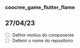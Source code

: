 ### coocree_game_flutter_flame

## 27/04/23

- [ ]  Definir motivo do componente
- [ ]  Defenir o nome do repositorio
